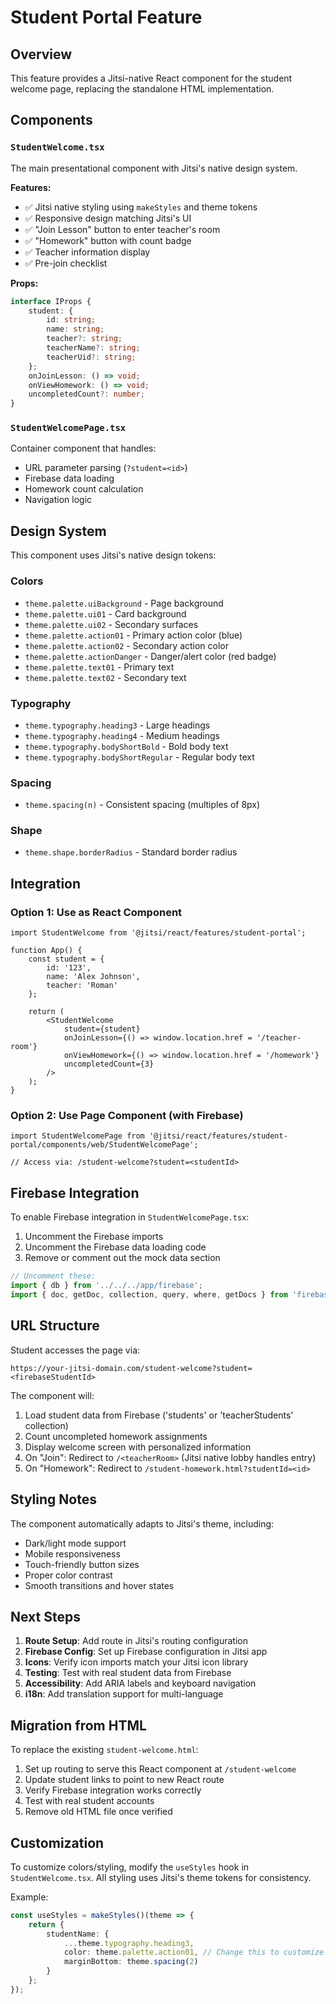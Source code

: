 # Student Portal Feature

## Overview

This feature provides a Jitsi-native React component for the student welcome page, replacing the standalone HTML implementation.

## Components

### `StudentWelcome.tsx`

The main presentational component with Jitsi's native design system.

**Features:**
- ✅ Jitsi native styling using `makeStyles` and theme tokens
- ✅ Responsive design matching Jitsi's UI
- ✅ "Join Lesson" button to enter teacher's room
- ✅ "Homework" button with count badge
- ✅ Teacher information display
- ✅ Pre-join checklist

**Props:**
```typescript
interface IProps {
    student: {
        id: string;
        name: string;
        teacher?: string;
        teacherName?: string;
        teacherUid?: string;
    };
    onJoinLesson: () => void;
    onViewHomework: () => void;
    uncompletedCount?: number;
}
```

### `StudentWelcomePage.tsx`

Container component that handles:
- URL parameter parsing (`?student=<id>`)
- Firebase data loading
- Homework count calculation
- Navigation logic

## Design System

This component uses Jitsi's native design tokens:

### Colors
- `theme.palette.uiBackground` - Page background
- `theme.palette.ui01` - Card background
- `theme.palette.ui02` - Secondary surfaces
- `theme.palette.action01` - Primary action color (blue)
- `theme.palette.action02` - Secondary action color
- `theme.palette.actionDanger` - Danger/alert color (red badge)
- `theme.palette.text01` - Primary text
- `theme.palette.text02` - Secondary text

### Typography
- `theme.typography.heading3` - Large headings
- `theme.typography.heading4` - Medium headings
- `theme.typography.bodyShortBold` - Bold body text
- `theme.typography.bodyShortRegular` - Regular body text

### Spacing
- `theme.spacing(n)` - Consistent spacing (multiples of 8px)

### Shape
- `theme.shape.borderRadius` - Standard border radius

## Integration

### Option 1: Use as React Component

```tsx
import StudentWelcome from '@jitsi/react/features/student-portal';

function App() {
    const student = {
        id: '123',
        name: 'Alex Johnson',
        teacher: 'Roman'
    };

    return (
        <StudentWelcome
            student={student}
            onJoinLesson={() => window.location.href = '/teacher-room'}
            onViewHomework={() => window.location.href = '/homework'}
            uncompletedCount={3}
        />
    );
}
```

### Option 2: Use Page Component (with Firebase)

```tsx
import StudentWelcomePage from '@jitsi/react/features/student-portal/components/web/StudentWelcomePage';

// Access via: /student-welcome?student=<studentId>
```

## Firebase Integration

To enable Firebase integration in `StudentWelcomePage.tsx`:

1. Uncomment the Firebase imports
2. Uncomment the Firebase data loading code
3. Remove or comment out the mock data section

```typescript
// Uncomment these:
import { db } from '../../../app/firebase';
import { doc, getDoc, collection, query, where, getDocs } from 'firebase/firestore';
```

## URL Structure

Student accesses the page via:
```
https://your-jitsi-domain.com/student-welcome?student=<firebaseStudentId>
```

The component will:
1. Load student data from Firebase ('students' or 'teacherStudents' collection)
2. Count uncompleted homework assignments
3. Display welcome screen with personalized information
4. On "Join": Redirect to `/<teacherRoom>` (Jitsi native lobby handles entry)
5. On "Homework": Redirect to `/student-homework.html?studentId=<id>`

## Styling Notes

The component automatically adapts to Jitsi's theme, including:
- Dark/light mode support
- Mobile responsiveness
- Touch-friendly button sizes
- Proper color contrast
- Smooth transitions and hover states

## Next Steps

1. **Route Setup**: Add route in Jitsi's routing configuration
2. **Firebase Config**: Set up Firebase configuration in Jitsi app
3. **Icons**: Verify icon imports match your Jitsi icon library
4. **Testing**: Test with real student data from Firebase
5. **Accessibility**: Add ARIA labels and keyboard navigation
6. **i18n**: Add translation support for multi-language

## Migration from HTML

To replace the existing `student-welcome.html`:

1. Set up routing to serve this React component at `/student-welcome`
2. Update student links to point to new React route
3. Verify Firebase integration works correctly
4. Test with real student accounts
5. Remove old HTML file once verified

## Customization

To customize colors/styling, modify the `useStyles` hook in `StudentWelcome.tsx`. All styling uses Jitsi's theme tokens for consistency.

Example:
```typescript
const useStyles = makeStyles()(theme => {
    return {
        studentName: {
            ...theme.typography.heading3,
            color: theme.palette.action01, // Change this to customize
            marginBottom: theme.spacing(2)
        }
    };
});
```
